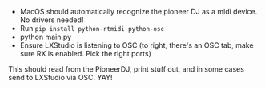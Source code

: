 - MacOS should automatically recognize the pioneer DJ as a midi device. No drivers needed!
- Run `pip install python-rtmidi python-osc`
- python main.py
- Ensure LXStudio is listening to OSC (to right, there's an OSC tab, make sure RX is enabled. Pick the right ports)

This should read from the PioneerDJ, print stuff out, and in some cases send to LXStudio via OSC. YAY!

